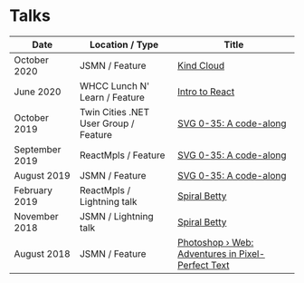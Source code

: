 # Talks

| Date           | Location / Type                       | Title                                                                                                                                                                  |
| -------------- | ------------------------------------- | ---------------------------------------------------------------------------------------------------------------------------------------------------------------------- |
| October 2020   | JSMN / Feature        | [Kind Cloud](https://jsmn.kindcloud.app)                                                                                                           |
| June 2020      | WHCC Lunch N' Learn / Feature         | [Intro to React](https://github.com/shalanah/intro-to-react)                                                                                                           |
| October 2019   | Twin Cities .NET User Group / Feature | [SVG 0-35: A code-along](./2019-10_SVG-0-35_Net.md)                                                                                                                    |
| September 2019 | ReactMpls / Feature                   | [SVG 0-35: A code-along](./2019-09_SVG-0-35_ReactMpls.md)                                                                                                              |
| August 2019    | JSMN / Feature                        | [SVG 0-35: A code-along](./2019-08_SVG-0-35_JSMN.md)                                                                                                                   |
| February 2019  | ReactMpls / Lightning talk            | [Spiral Betty](https://docs.google.com/presentation/d/1-kLNUhVkpo2nxZsraMpHcjtfItZTqFkVUC3hmJU1orQ/edit?usp=sharing)                                                   |
| November 2018  | JSMN / Lightning talk                 | [Spiral Betty](https://docs.google.com/presentation/d/1-kLNUhVkpo2nxZsraMpHcjtfItZTqFkVUC3hmJU1orQ/edit?usp=sharing)                                                   |
| August 2018    | JSMN / Feature                        | [Photoshop › Web: Adventures in Pixel-Perfect Text](https://docs.google.com/presentation/d/1Vk0OnUSUkvvBIiQdzJVvtHMCjGAWYWwf6r5c2N0_33g/edit#slide=id.g242018ca03_0_0) |
